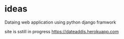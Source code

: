 # ideas
Dataing web application using python django framwork<br>

site is sstill in progress https://dateaddis.herokuapp.com 
